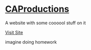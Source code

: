 # [CAProductions](https://caproductions.github.io/)

A website with some coooool stuff on it

[Visit Site](https://caproductions.github.io/)

imagine doing homework
